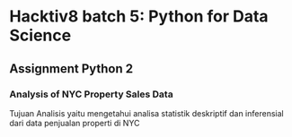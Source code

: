 # Hacktiv8 batch 5: Python for Data Science
## Assignment Python 2
### Analysis of NYC Property Sales Data
Tujuan Analisis yaitu mengetahui analisa statistik deskriptif dan inferensial dari data penjualan properti di NYC
